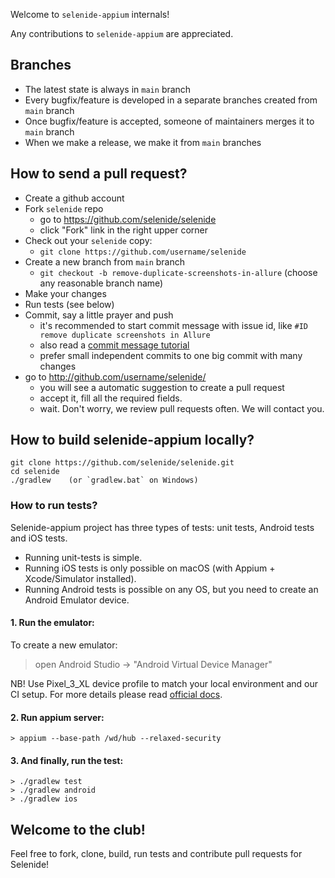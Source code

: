 Welcome to `selenide-appium` internals!

Any contributions to `selenide-appium` are appreciated.  

## Branches
- The latest state is always in `main` branch
- Every bugfix/feature is developed in a separate branches created from `main` branch
- Once bugfix/feature is accepted, someone of maintainers merges it to `main` branch
- When we make a release, we make it from `main` branches

## How to send a pull request?
- Create a github account
- Fork `selenide` repo  
  - go to https://github.com/selenide/selenide
  - click "Fork" link in the right upper corner
- Check out your `selenide` copy:  
  - `git clone https://github.com/username/selenide`
- Create a new branch from `main` branch
  - `git checkout -b remove-duplicate-screenshots-in-allure`   (choose any reasonable branch name)
- Make your changes
- Run tests (see below)
- Commit, say a little prayer and push
  - it's recommended to start commit message with issue id, like `#ID remove duplicate screenshots in Allure`
  - also read a [commit message tutorial](https://chris.beams.io/posts/git-commit/)
  - prefer small independent commits to one big commit with many changes
- go to http://github.com/username/selenide/
  - you will see a automatic suggestion to create a pull request
  - accept it, fill all the required fields.
  - wait. Don't worry, we review pull requests often. We will contact you.  


## How to build selenide-appium locally?

```
git clone https://github.com/selenide/selenide.git
cd selenide
./gradlew    (or `gradlew.bat` on Windows)
```

### How to run tests?
Selenide-appium project has three types of tests: unit tests, Android tests and iOS tests.
* Running unit-tests is simple.
* Running iOS tests is only possible on macOS (with Appium + Xcode/Simulator installed).
* Running Android tests is possible on any OS, but you need to create an Android Emulator device.

#### 1. Run the emulator:

To create a new emulator:
> open Android Studio -> "Android Virtual Device Manager"

NB! Use Pixel_3_XL device profile to match your local environment and our CI setup.
For more details please read [official docs](https://developer.android.com/studio/run/managing-avds).
#### 2. Run appium server:
```
> appium --base-path /wd/hub --relaxed-security
```

#### 3. And finally, run the test:
```
> ./gradlew test
> ./gradlew android
> ./gradlew ios
```

## Welcome to the club!
Feel free to fork, clone, build, run tests and contribute pull requests for Selenide!
